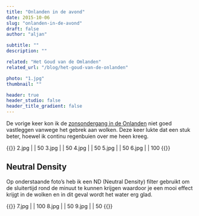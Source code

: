 ```yaml
---
title: "Onlanden in de avond"
date: 2015-10-06
slug: "onlanden-in-de-avond"
draft: false
author: "aljan"

subtitle: ""
description: ""

related: "Het Goud van de Omlanden"
related_url: "/blog/het-goud-van-de-onlanden"

photo: "1.jpg"
thumbnail: ""

header: true
header_studio: false
header_title_gradient: false
---
```


De vorige keer kon ik de [zonsondergang in de Onlanden](/blog/het-goud-van-de-onlanden) niet goed vastleggen vanwege het gebrek aan wolken. Deze keer lukte dat een stuk beter, hoewel ik continu regenbuien over me heen kreeg.

{{<photos>}}
2.jpg |  | 50
3.jpg |  | 50
4.jpg |  | 50
5.jpg |  | 50
6.jpg |  | 100
{{</photos>}}

## Neutral Density
Op onderstaande foto’s heb ik een ND (Neutral Density) filter gebruikt om de sluitertijd rond de minuut te kunnen krijgen waardoor je een mooi effect krijgt in de wolken en in dit geval wordt het water erg glad.

{{<photos footnote="Alle foto’s zijn geschoten met de Canon 6D met de Canon 25mm F2.8 IS USM." >}}
7.jpg |  | 100
8.jpg |  | 50
9.jpg |  | 50
{{</photos>}}
